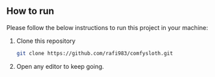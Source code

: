 ## How to run

Please follow the below instructions to run this project in your machine:

1. Clone this repository
   ```sh
   git clone https://github.com/rafi983/comfysloth.git
   ```
2. Open any editor to keep going.